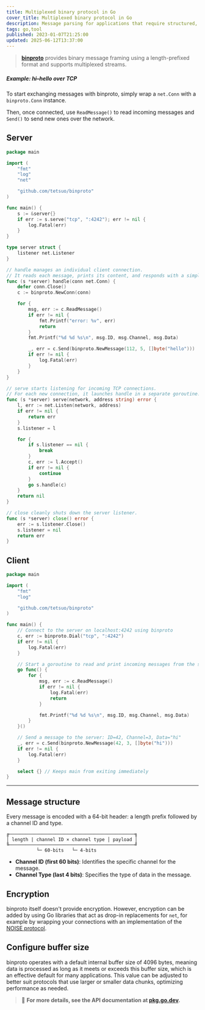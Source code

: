 ```yaml
---
title: Multiplexed binary protocol in Go
cover_title: Multiplexed binary protocol in Go
description: Message parsing for applications that require structured, channel-aware transmission over continuous byte input
tags: go,tool
published: 2023-01-07T21:25:00
updated: 2025-06-12T13:37:00
---
```


> [**binproto**](https://github.com/tetsuo/binproto) provides binary message framing using a length-prefixed format and supports multiplexed streams.

##### Example: hi–hello over TCP

To start exchanging messages with binproto, simply wrap a `net.Conn` with a `binproto.Conn` instance.

Then, once connected, use `ReadMessage()` to read incoming messages and `Send()` to send new ones over the network.

## Server

```go
package main

import (
    "fmt"
    "log"
    "net"

    "github.com/tetsuo/binproto"
)

func main() {
    s := &server{}
    if err := s.serve("tcp", ":4242"); err != nil {
        log.Fatal(err)
    }
}

type server struct {
    listener net.Listener
}

// handle manages an individual client connection.
// It reads each message, prints its content, and responds with a simple reply.
func (s *server) handle(conn net.Conn) {
    defer conn.Close()
    c := binproto.NewConn(conn)

    for {
        msg, err := c.ReadMessage()
        if err != nil {
            fmt.Printf("error: %v", err)
            return
        }
        fmt.Printf("%d %d %s\n", msg.ID, msg.Channel, msg.Data)

        _, err = c.Send(binproto.NewMessage(112, 5, []byte("hello")))
        if err != nil {
            log.Fatal(err)
        }
    }
}

// serve starts listening for incoming TCP connections.
// For each new connection, it launches handle in a separate goroutine.
func (s *server) serve(network, address string) error {
    l, err := net.Listen(network, address)
    if err != nil {
        return err
    }
    s.listener = l

    for {
        if s.listener == nil {
            break
        }
        c, err := l.Accept()
        if err != nil {
            continue
        }
        go s.handle(c)
    }
    return nil
}

// close cleanly shuts down the server listener.
func (s *server) close() error {
    err := s.listener.Close()
    s.listener = nil
    return err
}
```

## Client

```go
package main

import (
    "fmt"
    "log"

    "github.com/tetsuo/binproto"
)

func main() {
    // Connect to the server on localhost:4242 using binproto
    c, err := binproto.Dial("tcp", ":4242")
    if err != nil {
        log.Fatal(err)
    }

    // Start a goroutine to read and print incoming messages from the server
    go func() {
        for {
            msg, err := c.ReadMessage()
            if err != nil {
                log.Fatal(err)
                return
            }

            fmt.Printf("%d %d %s\n", msg.ID, msg.Channel, msg.Data)
        }
    }()

    // Send a message to the server: ID=42, Channel=3, Data="hi"
    _, err = c.Send(binproto.NewMessage(42, 3, []byte("hi")))
    if err != nil {
        log.Fatal(err)
    }

    select {} // Keeps main from exiting immediately
}
```

---

## Message structure

Every message is encoded with a 64-bit header: a length prefix followed by a channel ID and type.

```
╔──────────────────────────────────────────────╗
│ length | channel ID × channel type │ payload │
╚──────────────────────────────────────────────╝
           └─ 60-bits   └─ 4-bits
```

* **Channel ID (first 60 bits)**: Identifies the specific channel for the message.
* **Channel Type (last 4 bits)**: Specifies the type of data in the message.

## Encryption

binproto itself doesn't provide encryption. However, encryption can be added by using Go libraries that act as drop-in replacements for `net`, for example by wrapping your connections with an implementation of the [NOISE protocol](http://www.noiseprotocol.org/).

## Configure buffer size

binproto operates with a default internal buffer size of 4096 bytes, meaning data is processed as long as it meets or exceeds this buffer size, which is an effective default for many applications. This value can be adjusted to better suit protocols that use larger or smaller data chunks, optimizing performance as needed.

> 📄 **For more details, see the API documentation at [pkg.go.dev](https://pkg.go.dev/github.com/tetsuo/binproto).**
